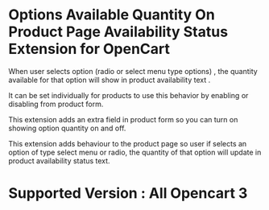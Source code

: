 # Options Available Quantity On Product Page Availability Status Extension for OpenCart

When user selects option (radio or select menu type options) , the quantity available for that option will show in product availability text .

It can be set individually for products to use this behavior by enabling or disabling from product form.

This extension adds an extra field in product form so you can turn on showing option quantity on and off.

This extension adds behaviour to the product page so user if selects an option of type select menu or radio, the quantity of that option will update in product availability status text.

# Supported Version : All Opencart 3
